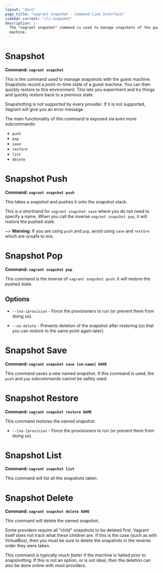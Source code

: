 ```yaml
---
layout: "docs"
page_title: "vagrant snapshot - Command-Line Interface"
sidebar_current: "cli-snapshot"
description: |-
  The "vagrant snapshot" command is used to manage snapshots of the guest
  machine.
---
```


# Snapshot

**Command: `vagrant snapshot`**

This is the command used to manage snapshots with the guest machine.
Snapshots record a point-in-time state of a guest machine. You can then
quickly restore to this environment. This lets you experiment and try things
and quickly restore back to a previous state.

Snapshotting is not supported by every provider. If it is not supported,
Vagrant will give you an error message.

The main functionality of this command is exposed via even more subcommands:

* `push`
* `pop`
* `save`
* `restore`
* `list`
* `delete`

# Snapshot Push

**Command: `vagrant snapshot push`**

This takes a snapshot and pushes it onto the snapshot stack.

This is a shorthand for `vagrant snapshot save` where you do not need
to specify a name. When you call the inverse `vagrant snapshot pop`, it will
restore the pushed state.

~> **Warning:** If you are using `push` and `pop`, avoid using `save`
   and `restore` which are unsafe to mix.

# Snapshot Pop

**Command: `vagrant snapshot pop`**

This command is the inverse of `vagrant snapshot push`: it will restore
the pushed state.

## Options

* `--[no-]provision` - Force the provisioners to run (or prevent them
    from doing so).

* `--no-delete` - Prevents deletion of the snapshot after restoring
    (so that you can restore to the same point again later).

# Snapshot Save

**Command: `vagrant snapshot save [vm-name] NAME`**

This command saves a new named snapshot. If this command is used, the
`push` and `pop` subcommands cannot be safely used.

# Snapshot Restore

**Command: `vagrant snapshot restore NAME`**

This command restores the named snapshot.

* `--[no-]provision` - Force the provisioners to run (or prevent them
    from doing so).

# Snapshot List

**Command: `vagrant snapshot list`**

This command will list all the snapshots taken.

# Snapshot Delete

**Command: `vagrant snapshot delete NAME`**

This command will delete the named snapshot.

Some providers require all "child" snapshots to be deleted first. Vagrant
itself does not track what these children are. If this is the case (such
as with VirtualBox), then you must be sure to delete the snapshots in the
reverse order they were taken.

This command is typically _much faster_ if the machine is halted prior to
snapshotting. If this is not an option, or is not ideal, then the deletion
can also be done online with most providers.
